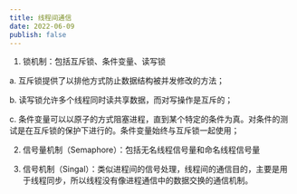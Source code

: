 ```yaml
---
title: 线程间通信
date: 2022-06-09
publish: false
---
```


1. 锁机制：包括互斥锁、条件变量、读写锁

a. 互斥锁提供了以排他方式防止数据结构被并发修改的方法；

b. 读写锁允许多个线程同时读共享数据，而对写操作是互斥的；

c. 条件变量可以以原子的方式阻塞进程，直到某个特定的条件为真。对条件的测试是在互斥锁的保护下进行的。条件变量始终与互斥锁一起使用；


2. 信号量机制（Semaphore）：包括无名线程信号量和命名线程信号量

3. 信号机制（Singal）：类似进程间的信号处理，线程间的通信目的，主要是用于线程同步，所以线程没有像进程通信中的数据交换的通信机制。
